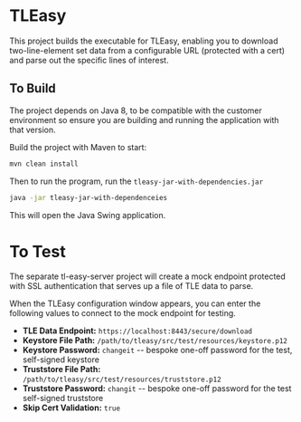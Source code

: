 # TLEasy
This project builds the executable for TLEasy, enabling you to download two-line-element set data from a configurable URL (protected with a cert) and parse out the specific lines of interest.

## To Build
The project depends on Java 8, to be compatible with the customer environment so ensure you are building and running the application with that version.

Build the project with Maven to start:
```bash
mvn clean install
```

Then to run the program, run the `tleasy-jar-with-dependencies.jar`
```bash
java -jar tleasy-jar-with-dependenceies
```

This will open the Java Swing application.

# To Test
The separate tl-easy-server project will create a mock endpoint protected with SSL authentication that serves up a file of TLE data to parse.

When the TLEasy configuration window appears, you can enter the following values to connect to the mock endpoint for testing.

- **TLE Data Endpoint:** `https://localhost:8443/secure/download`
- **Keystore File Path:** `/path/to/tleasy/src/test/resources/keystore.p12`
- **Keystore Password:** `changeit` -- bespoke one-off password for the test, self-signed keystore
- **Truststore File Path:** `/path/to/tleasy/src/test/resources/truststore.p12`
- **Truststore Password:** `changit` -- bespoke one-off password for the test self-signed truststore
- **Skip Cert Validation:** `true`
